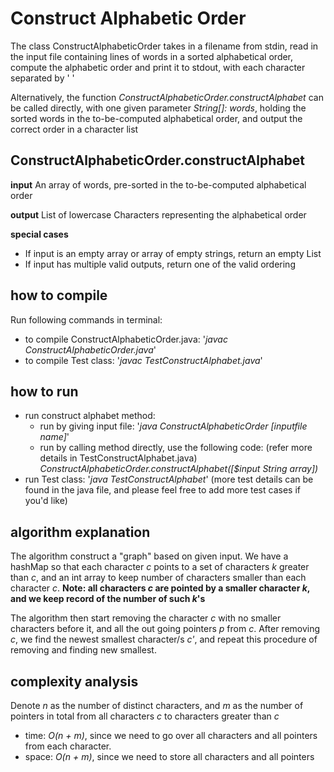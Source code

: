 # Construct Alphabetic Order
The class ConstructAlphabeticOrder takes in a filename from stdin, 
read in the input file containing lines of words in a sorted alphabetical order,
compute the alphabetic order and print it to stdout, with each character separated by ' '

Alternatively, the function *ConstructAlphabeticOrder.constructAlphabet* can be called directly, 
with one given parameter *String[]: words*, holding the sorted words in the to-be-computed alphabetical order,
and output the correct order in a character list

## ConstructAlphabeticOrder.constructAlphabet
**input**
An array of words, pre-sorted in the to-be-computed alphabetical order

**output**
List of lowercase Characters representing the alphabetical order

**special cases**
 - If input is an empty array or array of empty strings, return an empty List
 - If input has multiple valid outputs, return one of the valid ordering

## how to compile
Run following commands in terminal:
 - to compile ConstructAlphabeticOrder.java: '*javac ConstructAlphabeticOrder.java*'
 - to compile Test class: '*javac TestConstructAlphabet.java*'

## how to run
 - run construct alphabet method:
   - run by giving input file: '*java ConstructAlphabeticOrder [inputfile name]*'
   - run by calling method directly, use the following code: (refer more details in TestConstructAlphabet.java)
        *ConstructAlphabeticOrder.constructAlphabet([$input String array])*
 - run Test class: '*java TestConstructAlphabet*' (more test details can be found in the java file, and please feel free to add more test cases if you'd like)

## algorithm explanation
The algorithm construct a "graph" based on given input. We have a hashMap so that each character *c* points to a set of characters *k* greater than *c*, and 
an int array to keep number of characters smaller than each character *c*.
**Note: all characters *c* are pointed by a smaller character *k*, and we keep record of the number of such *k*'s**

The algorithm then start removing the character *c* with no smaller characters before it, and all the out going pointers *p* from *c*. After removing *c*, we
find the newest smallest character/s *c'*, and repeat this procedure of removing and finding new smallest.

## complexity analysis
Denote *n* as the number of distinct characters, and *m* as the number of pointers in total from all characters *c* to characters greater than *c*
 - time: *O(n + m)*, since we need to go over all characters and all pointers from each character.
 - space: *O(n + m)*, since we need to store all characters and all pointers


   

